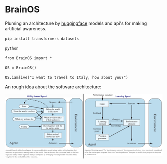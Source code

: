 # BrainOS

Pluming an architecture by [huggingface](https://huggingface.co/) models and api's for making artificial awareness.

`pip install transformers datasets`

`python`

`from BrainOS import *`

`OS = BrainOS()`

`OS.iamlive("I want to travel to Italy, how about you?")`


An rough idea about the software architecture:

![](./architecture.png)
